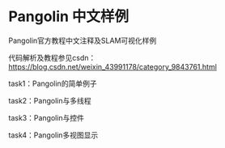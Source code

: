 # Pangolin 中文样例

Pangolin官方教程中文注释及SLAM可视化样例

代码解析及教程参见csdn：https://blog.csdn.net/weixin_43991178/category_9843761.html

task1：Pangolin的简单例子

task2：Pangolin与多线程

task3：Pangolin与控件

task4：Pangolin多视图显示
